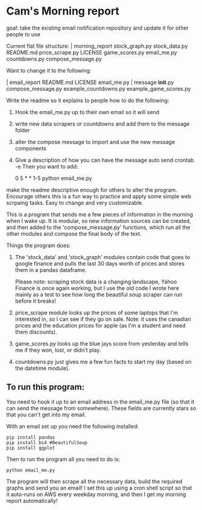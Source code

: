 # Cam's Morning report



goal: take the existing email notification repository and update it for other people
to use

Current flat file structure:
| morning_report
	stock_graph.py
	stock_data.py
	README.md
	price_scrape.py
	LICENSE
	game_scores.py
	email_me.py
	countdowns.py
	compose_message.py

Want to change it to the following:

| email_report
	README.md
	LICENSE
	email_me.py
	| message
		__init__.py
		compose_message.py
		example_countdowns.py
		example_game_scores.py

Write the readme so it explains to people how to do the following:
1. Hook the email_me.py up to their own email so it will send
2. write new data scrapers or countdowns and add them to the message folder
3. alter the compose message to import and use the new message components
4. Give a description of how you can have the message auto send
	crontab -e
	Then you want to add:

	0 5 * * 1-5 python email_me.py

make the readme descriptive enough for others to alter the program. Encourage others this
is a fun way to practice and apply some simple web scrpaing tasks. Easy to change
and very customizable. 








This is a program that sends me a few pieces of information in the morning 
when I wake up. It is modular, so new information sources can be created,
and then added to the 'compose_message.py' functions, which run all the other
modules and compose the final body of the text.

Things the program does:
1. The 'stock_data' and 'stock_graph' modules contain code that goes to google
	finance and pulls the last 30 days worth of prices and stores them in a pandas dataframe.
	
	Please note: scraping stock data is a changing landscape, Yahoo Finance is once
	again working, but I use the old code I wrote here mainly as a test to see how
	long the beautiful soup scraper can run before it breaks!

2. price_scrape module looks up the prices of some laptops that I'm interested in,
	so I can see if they go on sale. Note: it uses the canadian prices and the 
	education prices for apple (as I'm a student and need them discounts).

3. game_scores.py looks up the blue jays score from yesterday and tells me if they won, lost, or didn't play.

4. countdowns.py just gives me a few fun facts to start my day (based on the datetime module).

## To run this program:
You need to hook it up to an email address in the email_me.py file (so that it can send the message from somewhere). These fields are currently stars so that you can't get into my email.

With an email set up you need the following installed:

	pip install pandas
	pip install bs4 #BeautifulSoup
	pip install ggplot

Then to run the program all you need to do is:

	python email_me.py
	
The program will then scrape all the necessary data, build the required graphs and send you an email!
I set this up using a cron shell script so that it auto-runs on AWS every weekday morning, and then I get my morning report automatically!
